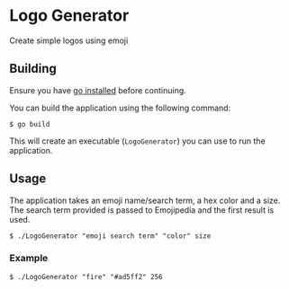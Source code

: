# Logo Generator

Create simple logos using emoji

## Building

Ensure you have [go installed](https://golang.org/doc/install) before continuing.

You can build the application using the following command:

```
$ go build
```

This will create an executable (`LogoGenerator`) you can use to run the application.

## Usage

The application takes an emoji name/search term, a hex color and a size. The search term provided is passed to Emojipedia and the first result is used.

```
$ ./LogoGenerator "emoji search term" "color" size
```

### Example

```
$ ./LogoGenerator "fire" "#ad5ff2" 256
```